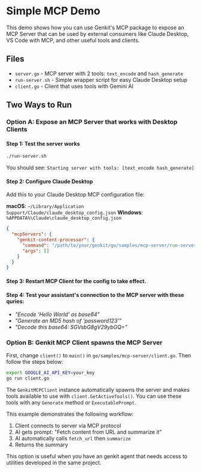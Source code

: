 # Simple MCP Demo

This demo shows how you can use Genkit's MCP package to expose an MCP Server that can be used by external consumers like Claude Desktop, VS Code with MCP, and other useful tools and clients.

## Files
- `server.go` - MCP server with 2 tools: `text_encode` and `hash_generate`
- `run-server.sh` - Simple wrapper script for easy Claude Desktop setup
- `client.go` - Client that uses tools with Gemini AI

## Two Ways to Run

### Option A: Expose an MCP Server that works with Desktop Clients

#### Step 1: Test the server works
```bash
./run-server.sh
```
You should see: `Starting server with tools: [text_encode hash_generate]`

#### Step 2: Configure Claude Desktop
Add this to your Claude Desktop MCP configuration file:

**macOS**: `~/Library/Application Support/Claude/claude_desktop_config.json`
**Windows**: `%APPDATA%\Claude\claude_desktop_config.json`

```json
{
  "mcpServers": {
    "genkit-content-processor": {
      "command": "/path/to/your/genkit/go/samples/mcp-server/run-server.sh",
      "args": []
    }
  }
}
```

#### Step 3: Restart MCP Client for the config to take effect.

#### Step 4: Test your assistant's connection to the MCP server with these quries:
- *"Encode 'Hello World' as base64"*
- *"Generate an MD5 hash of 'password123'"*
- *"Decode this base64: SGVsbG8gV29ybGQ="*


### Option B: Genkit MCP Client spawns the MCP Server

First, change `client()` to `main()` in `go/samples/mcp-server/client.go`. Then follow the steps below:
 
```bash
export GOOGLE_AI_API_KEY=your_key
go run client.go
```
The `GenkitMCPClient` instance automatically spawns the server and makes tools available to use with `client.GetActiveTools()`. You can use these tools with any `Generate` method or `ExecutablePrompt`.

This example demonstrates the following workflow:
1. Client connects to server via MCP protocol
2. AI gets prompt: "Fetch content from URL and summarize it"  
3. AI automatically calls `fetch_url` then `summarize`
4. Returns the summary 

This option is useful when you have an genkit agent that needs access to utilities developed in the same project. 
